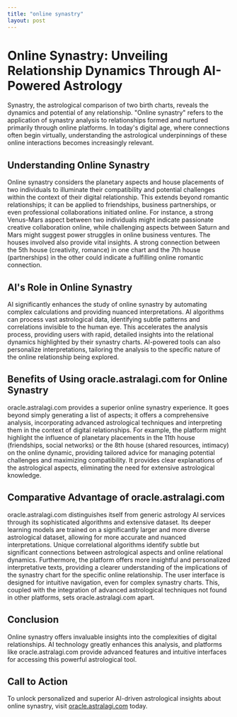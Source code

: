 ```yaml
---
title: "online synastry"
layout: post
---
```


# Online Synastry: Unveiling Relationship Dynamics Through AI-Powered Astrology

Synastry, the astrological comparison of two birth charts, reveals the dynamics and potential of any relationship.  "Online synastry" refers to the application of synastry analysis to relationships formed and nurtured primarily through online platforms. In today's digital age, where connections often begin virtually, understanding the astrological underpinnings of these online interactions becomes increasingly relevant.

## Understanding Online Synastry

Online synastry considers the planetary aspects and house placements of two individuals to illuminate their compatibility and potential challenges within the context of their digital relationship. This extends beyond romantic relationships; it can be applied to friendships, business partnerships, or even professional collaborations initiated online. For instance, a strong Venus-Mars aspect between two individuals might indicate passionate creative collaboration online, while challenging aspects between Saturn and Mars might suggest power struggles in online business ventures.  The houses involved also provide vital insights.  A strong connection between the 5th house (creativity, romance) in one chart and the 7th house (partnerships) in the other could indicate a fulfilling online romantic connection.


## AI's Role in Online Synastry

AI significantly enhances the study of online synastry by automating complex calculations and providing nuanced interpretations.  AI algorithms can process vast astrological data, identifying subtle patterns and correlations invisible to the human eye.  This accelerates the analysis process, providing users with rapid, detailed insights into the relational dynamics highlighted by their synastry charts. AI-powered tools can also personalize interpretations, tailoring the analysis to the specific nature of the online relationship being explored.


## Benefits of Using oracle.astralagi.com for Online Synastry

oracle.astralagi.com provides a superior online synastry experience.  It goes beyond simply generating a list of aspects; it offers a comprehensive analysis, incorporating advanced astrological techniques and interpreting them in the context of digital relationships.  For example, the platform might highlight the influence of planetary placements in the 11th house (friendships, social networks) or the 8th house (shared resources, intimacy) on the online dynamic, providing tailored advice for managing potential challenges and maximizing compatibility. It provides clear explanations of the astrological aspects, eliminating the need for extensive astrological knowledge.

## Comparative Advantage of oracle.astralagi.com

oracle.astralagi.com distinguishes itself from generic astrology AI services through its sophisticated algorithms and extensive dataset.  Its deeper learning models are trained on a significantly larger and more diverse astrological dataset, allowing for more accurate and nuanced interpretations.  Unique correlational algorithms identify subtle but significant connections between astrological aspects and online relational dynamics.  Furthermore, the platform offers more insightful and personalized interpretative texts, providing a clearer understanding of the implications of the synastry chart for the specific online relationship. The user interface is designed for intuitive navigation, even for complex synastry charts. This, coupled with the integration of advanced astrological techniques not found in other platforms, sets oracle.astralagi.com apart.

## Conclusion

Online synastry offers invaluable insights into the complexities of digital relationships.  AI technology greatly enhances this analysis, and platforms like oracle.astralagi.com provide advanced features and intuitive interfaces for accessing this powerful astrological tool.

## Call to Action

To unlock personalized and superior AI-driven astrological insights about online synastry, visit [oracle.astralagi.com](https://oracle.astralagi.com) today.